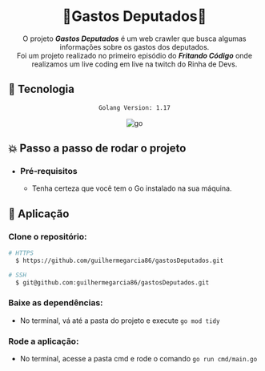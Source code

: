 <div align="center">
    <h1>🌟Gastos Deputados🌟</h1>
</div>

<div align="center">

O projeto ***Gastos Deputados*** é um web crawler que busca algumas informações sobre os gastos dos deputados. </br>
Foi um projeto realizado no primeiro episódio do ***Fritando Código*** onde realizamos um live coding em live na twitch do Rinha de Devs.
</div>

## :rocket: Tecnologia

<div align="center">

```sh
Golang Version: 1.17
```

![go](https://img.shields.io/badge/go-007396?&logoColor=fff&style=for-the-badge&logo=go)

</div>

## :boom: Passo a passo de rodar o projeto

- ### **Pré-requisitos**

    - Tenha certeza que você tem o Go instalado na sua máquina.

## :hammer: Aplicação

### Clone o repositório:

```sh
# HTTPS
  $ https://github.com/guilhermegarcia86/gastosDeputados.git
```

```sh
# SSH
  $ git@github.com:guilhermegarcia86/gastosDeputados.git
```

### Baixe as dependências:

- No terminal, vá até a pasta do projeto e execute `go mod tidy`

### Rode a aplicação:

- No terminal, acesse a pasta cmd e rode o comando `go run cmd/main.go`
